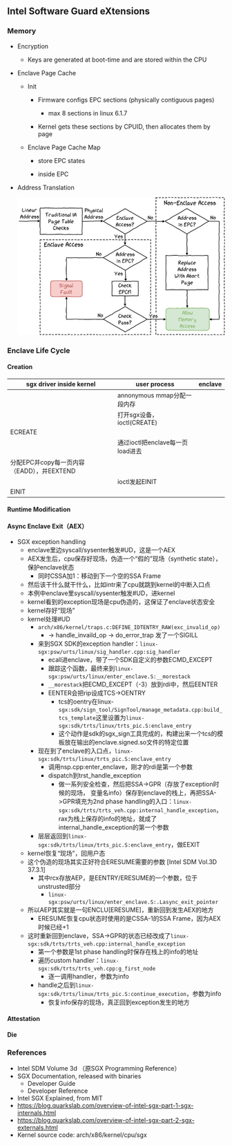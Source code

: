 ## Intel Software Guard eXtensions

### Memory

- Encryption

  - Keys are generated at boot-time and are stored within the CPU

- Enclave Page Cache

  - Init
    - Firmware configs EPC sections (physically contiguous pages)
      - max 8 sections in linux 6.1.7

    - Kernel gets these sections by CPUID, then allocates them by page

  - Enclave Page Cache Map
    - store EPC states

    - inside EPC

- Address Translation

  ![Page walk](assets/sgx_page_walk.png)




### Enclave Life Cycle

#### Creation

| sgx driver inside kernel                   | user process                     | enclave |
| ------------------------------------------ | -------------------------------- | ------- |
|                                            | annonymous mmap分配一段内存      |         |
|                                            | 打开sgx设备，ioctl(CREATE)       |         |
| ECREATE                                    |                                  |         |
|                                            | 通过ioctl把enclave每一页load进去 |         |
| 分配EPC并copy每一页内容（EADD），并EEXTEND |                                  |         |
|                                            | ioctl发起EINIT                   |         |
| EINIT                                      |                                  |         |

#### Runtime Modification

#### Async Enclave Exit（AEX）

- SGX exception handling
  - enclave里边syscall/sysenter触发#UD，这是一个AEX
  - AEX发生后，cpu保存好现场，伪造一个“假的”现场（synthetic state），保护enclave状态
    - 同时CSSA加1：移动到下一个空的SSA Frame
  - 然后该干什么就干什么，比如intr来了cpu就跳到kernel的中断入口点
  - 本例中enclave里syscall/sysenter触发#UD，进kernel
  - kernel看到的exception现场是cpu伪造的，这保证了enclave状态安全
  - kernel存好“现场”
  - kernel处理#UD
    - `arch/x86/kernel/traps.c:DEFINE_IDTENTRY_RAW(exc_invalid_op)`
      - -> handle_invaild_op -> do_error_trap 发了一个SIGILL
    - 来到SGX SDK的exception handler：`linux-sgx:psw/urts/linux/sig_handler.cpp:sig_handler`
      - ecall进enclave，带了一个SDK自定义的参数ECMD_EXCEPT
      - 跟踪这个函数，最终来到`linux-sgx:psw/urts/linux/enter_enclave.S:__morestack`
      - `__morestack`把ECMD_EXCEPT（-3）放到rdi中，然后EENTER
      - EENTER会把rip设成TCS->OENTRY
        - tcs的oentry在linux-`sgx:sdk/sign_tool/SignTool/manage_metadata.cpp:build_tcs_template`这里设置为`linux-sgx:sdk/trts/linux/trts_pic.S:enclave_entry`
        - 这个动作是sdk的sgx_sign工具完成的，构建出来一个tcs的模板放在输出的enclave.signed.so文件的特定位置
    - 现在到了enclave的入口点，`linux-sgx:sdk/trts/linux/trts_pic.S:enclave_entry`
      - 调用nsp.cpp:enter_enclave，刚才的rdi是第一个参数
      - dispatch到trst_handle_exception
        - 做一系列安全检查，然后把SSA->GPR（存放了exception时候的现场， 变量名info）保存到enclave的栈上，再把SSA->GPR填充为2nd phase handling的入口：`linux-sgx:sdk/trts/trts_veh.cpp:internal_handle_exception`，rax为栈上保存的info的地址，就成了internal_handle_exception的第一个参数
    - 层层返回到`linux-sgx:sdk/trts/linux/trts_pic.S:enclave_entry`，做EEXIT
  - kernel恢复“现场”，回用户态
  - 这个伪造的现场其实正好符合ERESUME需要的参数 [Intel SDM Vol.3D 37.3.1]
    - 其中rcx存放AEP，是EENTRY/ERESUME的一个参数，位于unstrusted部分
      - `linux-sgx:psw/urts/linux/enter_enclave.S:.Lasync_exit_pointer`
  - 所以AEP其实就是一句ENCLU[ERESUME]，重新回到发生AEX的地方
    - ERESUME恢复cpu状态时使用的是CSSA-1的SSA Frame，因为AEX时候已经+1
  - 这时重新回到enclave，SSA->GPR的状态已经改成了`linux-sgx:sdk/trts/trts_veh.cpp:internal_handle_exception`
    - 第一个参数是1st phase handling时保存在栈上的info的地址
    - 遍历custom handler：`linux-sgx:sdk/trts/trts_veh.cpp:g_first_node`
      - 逐一调用handler，参数为info
    - handle之后到`linux-sgx:sdk/trts/linux/trts_pic.S:continue_execution`，参数为info
      - 恢复info保存的现场，真正回到exception发生的地方

#### Attestation

#### Die



### References

- Intel SDM Volume 3d （原SGX Programming Reference） 
- SGX Documentation, released with binaries
  - Developer Guide
  - Developer Reference
- Intel SGX Explained, from MIT
- https://blog.quarkslab.com/overview-of-intel-sgx-part-1-sgx-internals.html
- https://blog.quarkslab.com/overview-of-intel-sgx-part-2-sgx-externals.html
- Kernel source code: arch/x86/kernel/cpu/sgx
